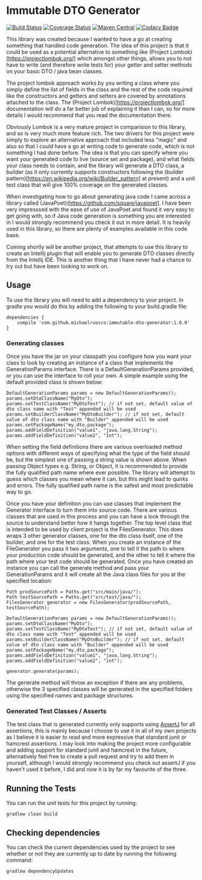 # Immutable DTO Generator

[![Build Status](https://travis-ci.org/michaelruocco/immutable-dto-generator.svg?branch=master)](https://travis-ci.org/michaelruocco/immutable-dto-generator)
[![Coverage Status](https://coveralls.io/repos/github/michaelruocco/immutable-dto-generator/badge.svg?branch=master)](https://coveralls.io/github/michaelruocco/immutable-dto-generator?branch=master)
[![Maven Central](https://maven-badges.herokuapp.com/maven-central/com.github.michaelruocco/immutable-dto-generator/badge.svg)](https://maven-badges.herokuapp.com/maven-central/com.github.michaelruocco/immutable-dto-generator)
[![Codacy Badge](https://api.codacy.com/project/badge/Grade/55c9939f55a94822864280ea0114bfb0)](https://www.codacy.com/app/michaelruocco/immutable-dto-generator?utm_source=github.com&amp;utm_medium=referral&amp;utm_content=michaelruocco/immutable-dto-generator&amp;utm_campaign=Badge_Grade)

This library was created because I wanted to have a go at creating something
that handled code generation. The idea of this project is that it could be
used as a potential alternative to something like
(Project Lombok)[https://projectlombok.org/] which amongst other things,
allows you to not have to write (and therefore write tests for) your getter
and setter methods on your basic DTO / java bean classes.

The project lombok approach works by you writing a class where you simply
define the list of fields in the class and the rest of the code required
like the constructors and getters and setters are covered by annotations
attached to the class. The (Project Lombok)[https://projectlombok.org/]
documentation will do a far better job of explaining it than I can, so
for more details I would recommend that you read the documentation there.

Obviously Lombok is a very mature project in comparision to this library,
and so is very much more feature rich. The two drivers for this project
were simply to explore an alternative approach that included less "magic"
and also so that I could have a go at writing code to generate code, which is
not something I had done before. The idea is that you can specify where you
want your generated code to live (source set and package), and what fields
your class needs to contain, and the library will generate a DTO class,
a builder (as it only currently supports constructors following the (builder
pattern)[https://en.wikipedia.org/wiki/Builder_pattern] at present) and
a unit test class that will give 100% coverage on the generated classes.

When investigating how to go about generating java code I came across a
library called (JavaPoet){https://github.com/square/javapoet]. I have been
very impresssed with the ease of use of JavaPoet and found it very easy to get
going with, so if Java code generation is something you are interested in
I would strongly recommend you check it out in more detail. It is heavily
used in this library, so there are plenty of examples available in this
code base.

Coming shortly will be another project, that attempts to use this library
to create an Intellij plugin that will enable you to generate DTO classes
directly from the Intellij IDE. This is another thing that I have never had
a chance to try out but have been looking to work on.

## Usage

To use the library you will need to add a dependency to your project. In
gradle you would do this by adding the following to your build.gradle file:

```
dependencies {
    compile 'com.github.michaelruocco:immutable-dto-generator:1.0.0'
}
```

### Generating classes

Once you have the jar on your classpath you configure how you want
your class to look by creating an instance of a class that implements
the GenerationParams interface. There is a DefaultGenerationParams provided,
or you can use the interface to roll your own. A simple example using
the default provided class is shown below:

```
DefaultGenerationParams params = new DefaultGenerationParams();
params.setDtoClassName("MyDto");
params.setTestClassName("MyDtoTest"); // if not set, default value of dto class name with "Test" appended will be used
params.setBuilderClassName("MyDtoBuilder"); // if not set, default value of dto class name with "Builder" appended will be used
params.setPackageName("my.dto.package");
params.addFieldDefinition("value1", "java.lang.String");
params.addFieldDefinition("value2", "int");
```

When setting the field definitions there are various overloaded method options with different ways of
specifying what the type of the field should be, but the simplest one of passing a string value is shown
above. When passing Object types e.g. String, or Object, it is recommended to provide the fully qualified
path name where ever possible. The library will attempt to guess which classes you mean where it can, but
this might lead to quirks and errors. The fully qualified path name is the safest and most predictable way
to go.

Once you have your definition you can use classes that implement the Generator interface to turn them into
source code. There are various classes that are used in this process and you can have a look through the
source to understand better how it hangs together. The top level class that is intended to be used by
client project is the FilesGenerator. This does wraps 3 other generator classes, one for the dto class itself,
one of the builder, and one for the test class. When you create an instance of the FileGenerator you pass
it two arguments, one to tell it the path to where your production code should be generated, and the
other to tell it where the path where your test code should be generated. Once you have created an instance
you can call the generate method and pass your GenerationParams and it will create all the Java class files
for you at the specified location:

```
Path prodSourcePath = Paths.get("src/main/java/");
Path testSourcePath = Paths.get("src/test/java/");
FilesGenerator generator = new FilesGenerator(prodSourcePath, testSourcePath);

DefaultGenerationParams params = new DefaultGenerationParams();
params.setDtoClassName("MyDto");
params.setTestClassName("MyDtoTest"); // if not set, default value of dto class name with "Test" appended will be used
params.setBuilderClassName("MyDtoBuilder"); // if not set, default value of dto class name with "Builder" appended will be used
params.setPackageName("my.dto.package");
params.addFieldDefinition("value1", "java.lang.String");
params.addFieldDefinition("value2", "int");

generator.generate(params);
```

The generate method will throw an exception if there are any problems, otherwise the 3 specified
classes will be generated in the specified folders using the specified names and package structures.

### Generated Test Classes / Asserts

The test class that is generated currently only supports using [AssertJ](http://joel-costigliola.github.io/assertj/)
for all assertions, this is mainly because I choose to use it in all of my own projects as I believe it is easier to
read and more expressive that standard junit or hamcrest assertions. I may look into making the project more configurable
and adding support for standard junit and hamcrest in the future, alternatively feel free to create a pull request and try
to add them in yourself, although I would strongly recommend you check out assertJ if you haven't used it before, I did
and now it is by far my favourite of the three.

## Running the Tests

You can run the unit tests for this project by running:

```
gradlew clean build
```

## Checking dependencies

You can check the current dependencies used by the project to see whether
or not they are currently up to date by running the following command:

```
gradlew dependencyUpdates
```

